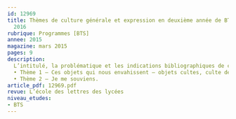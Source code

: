 ```yaml
---
id: 12969
title: Thèmes de culture générale et expression en deuxième année de BTS, session
  2016
rubrique: Programmes [BTS]
annee: 2015
magazine: mars 2015
pages: 9
description: 
  L’intitulé, la problématique et les indications bibliographiques de chacun des deux thèmes de culture générale prévus pour la session 2016 sont présentés dans le « BOÉN » n° 13 du 26 mars 2015 – 
  • Thème 1 – Ces objets qui nous envahissent – objets cultes, culte des objets.
  • Thème 2 – Je me souviens.
article_pdf: 12969.pdf
revue: L’école des lettres des lycées
niveau_etudes:
- BTS
---
```

